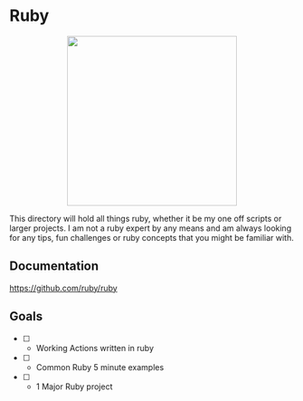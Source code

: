 # Ruby
<p align="center">
  <img width="300" height="300" src="https://media1.giphy.com/media/d8qnk0u59kKtSdiOsO/giphy.gif?cid=6c09b952f3adefa73e70174d387b8947f9bf090903ddd20b&rid=giphy.gif&ct=s">
</p>
This directory will hold all things ruby, whether it be my one off scripts or larger projects. I am not a ruby expert by any means and am always looking for any
tips, fun challenges or ruby concepts that you might be familiar with.


## Documentation
https://github.com/ruby/ruby

## Goals 
- [ ] - Working Actions written in ruby
- [ ] - Common Ruby 5 minute examples
- [ ] - 1 Major Ruby project
